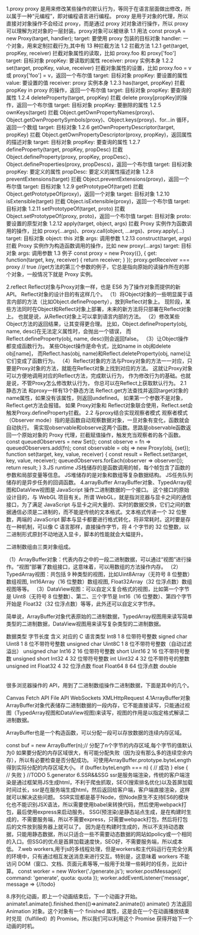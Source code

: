 1.proxy
proxy 是用来修改某些操作的默认行为，等同于在语言层面做出修改，所以属于一种“元编程”，即对编程语言进行编程。
proxy 是用于对象的代理，所以直接对对象操作不会经过 proxy，而是通过 proxy 对对象进行操作，所以 proxy 可以理解为对对象的一层封装。proxy对象可以被继承
1.1 用法
const proxyA = new Proxy(target, handler);
target: 要使用 proxy 包装的目标对象
handler: 一个对象，用来定制拦截行为,其中有 13 种拦截方法
1.2 拦截方法
1.2.1 get(target, propKey, receiver)
拦截对象属性的读取，比如 proxy.foo 和 proxy['foo']
target: 目标对象
propKey: 要读取的属性
receiver: proxy 实例本身
1.2.2 set(target, propKey, value, receiver)
拦截对象属性的设置，比如 proxy.foo = v 或 proxy['foo'] = v，返回一个布尔值
target: 目标对象
propKey: 要设置的属性
value: 要设置的值
receiver: proxy 实例本身
1.2.3 has(target, propKey)
拦截 propKey in proxy 的操作，返回一个布尔值
target: 目标对象
propKey: 要查询的属性
1.2.4 deleteProperty(target, propKey)
拦截 delete proxy[propKey]的操作，返回一个布尔值
target: 目标对象
propKey: 要删除的属性
1.2.5 ownKeys(target)
拦截 Object.getOwnPropertyNames(proxy)、Object.getOwnPropertySymbols(proxy)、Object.keys(proxy)、for...in 循环，返回一个数组
target: 目标对象
1.2.6 getOwnPropertyDescriptor(target, propKey)
拦截 Object.getOwnPropertyDescriptor(proxy, propKey)，返回属性的描述对象
target: 目标对象
propKey: 要查询的属性
1.2.7 defineProperty(target, propKey, propDesc)
拦截 Object.defineProperty(proxy, propKey, propDesc）、Object.defineProperties(proxy, propDescs)，返回一个布尔值
target: 目标对象
propKey: 要定义的属性
propDesc: 要定义的属性描述对象
1.2.8 preventExtensions(target)
拦截 Object.preventExtensions(proxy)，返回一个布尔值
target: 目标对象
1.2.9 getPrototypeOf(target)
拦截 Object.getPrototypeOf(proxy)，返回一个对象
target: 目标对象
1.2.10 isExtensible(target)
拦截 Object.isExtensible(proxy)，返回一个布尔值
target: 目标对象
1.2.11 setPrototypeOf(target, proto)
拦截 Object.setPrototypeOf(proxy, proto)，返回一个布尔值
target: 目标对象
proto: 要设置的原型对象
1.2.12 apply(target, object, args)
拦截 Proxy 实例作为函数调用的操作，比如 proxy(...args)、proxy.call(object, ...args)、proxy.apply(...)
target: 目标对象
object: this 对象
args: 调用参数
1.2.13 construct(target, args)
拦截 Proxy 实例作为构造函数调用的操作，比如 new proxy(...args)
target: 目标对象
args: 调用参数
1.3 例子
 const proxy = new Proxy({}, {
  get: function(target, key, receiver) {
    return receiver;
  }
});
proxy.getReceiver === proxy // true
//get方法的第三个参数的例子，它总是指向原始的读操作所在的那个对象，一般情况下就是 Proxy 实例。

2.reflect
Reflect对象与Proxy对象一样，也是 ES6 为了操作对象而提供的新 API。
Reflect对象的设计目的有这样几个。
（1）将Object对象的一些明显属于语言内部的方法（比如Object.defineProperty），放到Reflect对象上。
现阶段，某些方法同时在Object和Reflect对象上部署，未来的新方法将只部署在Reflect对象上。
也就是说，从Reflect对象上可以拿到语言内部的方法。
（2）修改某些Object方法的返回结果，让其变得更合理。
比如，Object.defineProperty(obj, name, desc)在无法定义属性时，会抛出一个错误，
而Reflect.defineProperty(obj, name, desc)则会返回false。
（3）让Object操作都变成函数行为。
某些Object操作是命令式，比如name in obj和delete obj[name]，
而Reflect.has(obj, name)和Reflect.deleteProperty(obj, name)让它们变成了函数行为。
（4）Reflect对象的方法与Proxy对象的方法一一对应，只要是Proxy对象的方法，就能在Reflect对象上找到对应的方法。
这就让Proxy对象可以方便地调用对应的Reflect方法，完成默认行为，
作为修改行为的基础。也就是说，不管Proxy怎么修改默认行为，
你总可以在Reflect上获取默认行为。
2.1 静态方法
 和proxy一样有13个静态方法
 Reflect.get方法查找并返回target对象的name属性，如果没有该属性，则返回undefined。
 如果第一个参数不是对象，Reflect.get方法会报错。
 如果 Proxy对象和 Reflect对象联合使用，Reflect.set会触发Proxy.defineProperty拦截。
 2.2 与proxy结合实现观察者模式
 观察者模式（Observer mode）指的是函数自动观察数据对象，一旦对象有变化，函数就会自动执行。
 需实现observable和observe这两个函数。思路是observable函数返回一个原始对象的 Proxy 代理，拦截赋值操作，触发充当观察者的各个函数。
 const queuedObservers = new Set();
const observe = fn => queuedObservers.add(fn);
const observable = obj => new Proxy(obj, {set});
function set(target, key, value, receiver) {
  const result = Reflect.set(target, key, value, receiver);
  queuedObservers.forEach(observer => observer());
  return result;
}
3.JS runtime
JS栈储存的是函数调用的帧，每个帧包含了函数的参数和局部变量等信息。
JS堆储存的是对象和数组等复杂数据结构。
JS任务队列储存的是异步任务的回调函数。
4.arrayBuffer
ArrayBuffer对象、TypedArray视图和DataView视图是 JavaScript 操作二进制数据的一个接口。
这个接口的原始设计目的，与 WebGL 项目有关。所谓 WebGL，就是指浏览器与显卡之间的通信接口，为了满足 JavaScript 与显卡之间大量的、实时的数据交换，它们之间的数据通信必须是二进制的，而不能是传统的文本格式。文本格式传递一个 32 位整数，两端的 JavaScript 脚本与显卡都要进行格式转化，将非常耗时。这时要是存在一种机制，可以像 C 语言那样，直接操作字节，将 4 个字节的 32 位整数，以二进制形式原封不动地送入显卡，脚本的性能就会大幅提升。

二进制数组由三类对象组成。

（1）ArrayBuffer对象：代表内存之中的一段二进制数据，可以通过“视图”进行操作。“视图”部署了数组接口，这意味着，可以用数组的方法操作内存。
（2）TypedArray视图：共包括 9 种类型的视图，比如Uint8Array（无符号 8 位整数）数组视图, Int16Array（16 位整数）数组视图, Float32Array（32 位浮点数）数组视图等等。
（3）DataView视图：可以自定义复合格式的视图，比如第一个字节是 Uint8（无符号 8 位整数）、第二、三个字节是 Int16（16 位整数）、第四个字节开始是 Float32（32 位浮点数）等等，此外还可以自定义字节序。

简单说，ArrayBuffer对象代表原始的二进制数据，TypedArray视图用来读写简单类型的二进制数据，DataView视图用来读写复杂类型的二进制数据。
<table>
<tr>数据类型	字节长度	含义	对应的 C 语言类型

</tr>
Int8	1	8 位带符号整数	signed char
Uint8	1	8 位不带符号整数	unsigned char
Uint8C	1	8 位不带符号整数（自动过滤溢出）	unsigned char
Int16	2	16 位带符号整数	short
Uint16	2	16 位不带符号整数	unsigned short
Int32	4	32 位带符号整数	int
Uint32	4	32 位不带符号的整数	unsigned int
Float32	4	32 位浮点数	float
Float64	8	64 位浮点数	double
</table>

很多浏览器操作的 API，用到了二进制数组操作二进制数据，下面是其中的几个。

Canvas
Fetch API
File API
WebSockets
XMLHttpRequest
4.1ArrayBuffer对象
ArrayBuffer对象代表储存二进制数据的一段内存，它不能直接读写，只能通过视图（TypedArray视图和DataView视图)来读写，视图的作用是以指定格式解读二进制数据。

ArrayBuffer也是一个构造函数，可以分配一段可以存放数据的连续内存区域。

const buf = new ArrayBuffer(n);// 分配了n个字节的内存区域,每个字节的值默认为0
如果要分配的内存区域很大，有可能分配失败（因为没有那么多的连续空余内存），所以有必要检查是否分配成功。
可使用ArrayBuffer.prototype.byteLength得到实际分配的内存区域大小。
if (buffer.byteLength === n) {
  // 成功
} else {
  // 失败
}
//TODO
5.generator
6.SSR&&SSG
ssr是服务端渲染，传统的客户端渲染是通过框架用JS生成html，不利于爬虫抓取，SEO(搜索排名优化)以及首屏加载时间过长，ssr是在服务端生成html，然后返回给客户端，客户端直接渲染，这样就可以解决这些问题。
SSR实现都是基于Node，但Node原生不支持ES6的模块化也不能识别JSX语法，所以需要使用babel来转换代码，然后使用webpack打包，最后使用express来启动服务。
SSG(预渲染)是静态站点生成，是在构建时生成的，不需要服务端，所以不需要express，只需要webpack打包，然后将打包后的文件放到服务器上就可以了。
因为是在构建时生成的，所以不支持动态数据，只能用静态数据，所以只适合一些不需要动态数据的网站如policy或一个相同的入口。但SSG的优点是首屏加载速度快，SEO好，不需要服务端，所以成本低。
7.web workers,用于js的多线程处理，但是workers和主代码运行在完全分离的环境中，只有通过相互发送消息来进行交互。特别是，这意味着 workers 不能访问 DOM（窗口、文档、页面元素等等,一般用于处理一些耗时的任务，比如计算。
const worker = new Worker('./generate.js');
 worker.postMessage({
    command: 'generate',
    quota: quota
  });
  worker.addEventListener('message', message => {//todo}

8.序列化动画，即上一个动画结束后，下一个动画才开始。
animate1.animate().finished.then(()=>animate2.animate())
animate() 方法返回 Animation 对象。这个对象有一个 finished 属性，这是会在一个在动画播放结束时兑现（fulfilled）的 Promise。所以我们可以利用这个 Promise 获得开始下一个动画的时机。